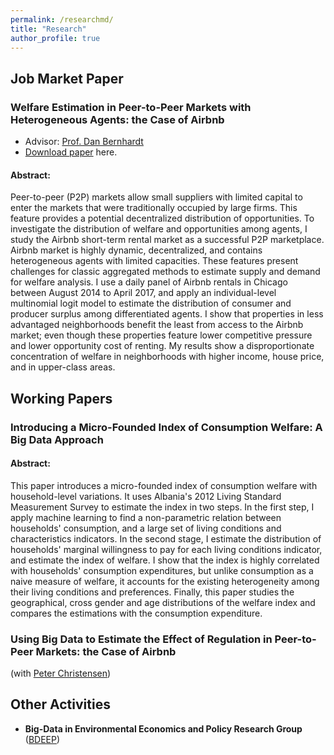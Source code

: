 ```yaml
--- 
permalink: /researchmd/
title: "Research"
author_profile: true 
---
```


##  Job Market Paper

### Welfare Estimation in Peer-to-Peer Markets with Heterogeneous Agents: the Case of Airbnb
* Advisor: [Prof. Dan Bernhardt](https://economics.illinois.edu/profile/danber)
* [Download paper](https://farhoodi.github.io/files/Airbnb_Welfare_Estimation.pdf) here.

#### Abstract:

Peer-to-peer (P2P) markets allow small suppliers with limited capital to enter the markets that were traditionally occupied by large firms. This feature provides a potential decentralized distribution of opportunities. To investigate the distribution of welfare and opportunities among agents, I study the Airbnb short-term rental market as a successful P2P marketplace. Airbnb market is highly dynamic, decentralized, and contains heterogeneous agents with limited capacities. These features present challenges for classic aggregated methods to estimate supply and demand for welfare analysis. I use a daily panel of Airbnb rentals in Chicago between August 2014 to April 2017, and apply an individual-level multinomial logit model to estimate the distribution of consumer and producer surplus among differentiated agents. I show that properties in less advantaged neighborhoods benefit the least from access to the Airbnb market; even though these properties feature lower competitive pressure and lower opportunity cost of renting. My results show a disproportionate concentration of welfare in neighborhoods with higher income, house price, and in upper-class areas.

## Working Papers
### Introducing a Micro-Founded Index of Consumption Welfare: A Big Data Approach

#### Abstract:

This  paper  introduces  a  micro-founded  index  of  consumption  welfare with household-level variations. It uses Albania's 2012 Living Standard Measurement Survey to estimate the index in two steps. In the first step, I apply machine learning to find a non-parametric relation between households' consumption, and a large set of living conditions and characteristics indicators. In the second stage, I estimate the distribution of households' marginal willingness to pay for each living conditions indicator, and estimate the index of welfare. I show that the index is highly correlated with households' consumption expenditures, but unlike consumption as a naive measure of welfare, it accounts for the existing heterogeneity among their living conditions and preferences. Finally, this paper studies the geographical, cross gender and age distributions of the welfare index and compares the estimations with the consumption expenditure.    

### Using Big Data to Estimate the Effect of Regulation in Peer-to-Peer Markets: the Case of Airbnb
(with [Peter Christensen](https://www.uiuc-bdeep.org/christensenteaching))

## Other Activities
* **Big-Data in Environmental Economics and Policy Research Group** ([BDEEP](https://www.uiuc-bdeep.org))
